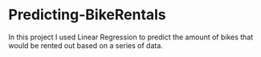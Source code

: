 # Predicting-BikeRentals
In this project I used Linear Regression to predict the amount of bikes that would be rented out based on a series of data. 
